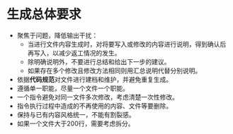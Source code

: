 # 生成总体要求

- 聚焦于问题，降低输出干扰：
  - 当进行文件内容生成时，对将要写入或修改的内容进行说明，得到确认后再写入，以减少返工情况的发生。
  - 除明确说明外，不要进行总结和给出下一步的建议。
  - 如果存在多个修改且修改方法相同则用汇总说明代替分别说明。
- 依据**代码规范**对文件进行建档和维护，并避免重复生成。
- 遵循单一职能，尽量一个文件一个职能。
- 一个指令避免对同一文件多次修改，考虑清楚一次性修改。
- 指令执行过程中造成的不再使用的内容、文件等要删除。
- 保持与已有内容风格统一，不能有割裂感。
- 如果一个文件大于200行，需要考虑拆分。